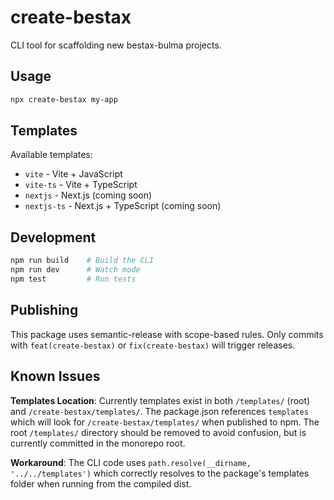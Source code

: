 # create-bestax

CLI tool for scaffolding new bestax-bulma projects.

## Usage

```bash
npx create-bestax my-app
```

## Templates

Available templates:
- `vite` - Vite + JavaScript
- `vite-ts` - Vite + TypeScript
- `nextjs` - Next.js (coming soon)
- `nextjs-ts` - Next.js + TypeScript (coming soon)

## Development

```bash
npm run build    # Build the CLI
npm run dev      # Watch mode
npm test         # Run tests
```

## Publishing

This package uses semantic-release with scope-based rules. Only commits with `feat(create-bestax)` or `fix(create-bestax)` will trigger releases.

## Known Issues

**Templates Location**: Currently templates exist in both `/templates/` (root) and `/create-bestax/templates/`. The package.json references `templates` which will look for `/create-bestax/templates/` when published to npm. The root `/templates/` directory should be removed to avoid confusion, but is currently committed in the monorepo root.

**Workaround**: The CLI code uses `path.resolve(__dirname, '../../templates')` which correctly resolves to the package's templates folder when running from the compiled dist.
